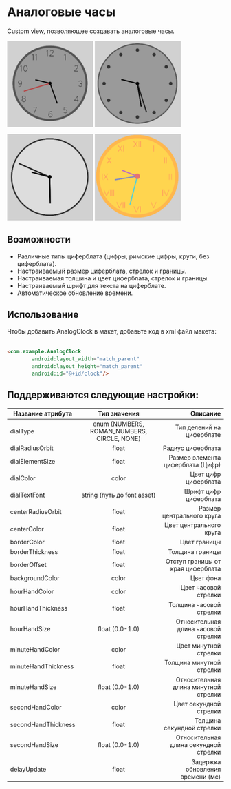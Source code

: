 # Аналоговые часы

Custom view, позволяющее создавать аналоговые часы.

<img src="img/img.png" width="200"> <img src="img/img_1.png" width="200">

<img src="img/img_2.png" width="200"> <img src="img/img_3.png" width="200">

## Возможности

* Различные типы циферблата (цифры, римские цифры, круги, без циферблата).
* Настраиваемый размер циферблата, стрелок и границы.
* Настраиваемая толщина и цвет циферблата, стрелок и границы.
* Настраиваемый шрифт для текста на циферблате.
* Автоматическое обновление времени.

## Использование

Чтобы добавить AnalogClock в макет, добавьте код в xml файл макета:

```html

<com.example.AnalogClock
        android:layout_width="match_parent"
        android:layout_height="match_parent"
        android:id="@+id/clock"/>
```

## Поддерживаются следующие настройки:

| Название атрибута   |                 Тип значения                 |                              Описание |
|---------------------|:--------------------------------------------:|--------------------------------------:|
| dialType            | enum  (NUMBERS, ROMAN_NUMBERS, CIRCLE, NONE) |             Тип делений на циферблате |
| dialRadiusOrbit     |                    float                     |                     Радиус циферблата |
| dialElementSize     |                    float                     |     Размер элемента циферблата (Цифр) |
| dialColor           |                    color                     |                  Цвет цифр циферблата |
| dialTextFont        |         string (путь до font asset)          |                 Шрифт цифр циферблата |
| centerRadiusOrbit   |                    float                     |             Размер центрального круга |
| centerColor         |                    float                     |               Цвет центрального круга |
| borderColor         |                    float                     |                          Цвет границы |
| borderThickness     |                    float                     |                       Толщина границы |
| borderOffset        |                    float                     |     Отступ границы от края циферблата |
| backgroundColor     |                    color                     |                             Цвет фона |
| hourHandColor       |                    color                     |                  Цвет часовой стрелки |
| hourHandThickness   |                    float                     |               Толщина часовой стрелки |
| hourHandSize        |               float (0.0-1.0)                |   Относительная длина часовой стрелки |
| minuteHandColor     |                    color                     |                 Цвет минутной стрелки |
| minuteHandThickness |                    float                     |              Толщина минутной стрелки |
| minuteHandSize      |               float (0.0-1.0)                |  Относительная длина минутной стрелки |
| secondHandColor     |                    color                     |                Цвет секундной стрелки |
| secondHandThickness |                    float                     |             Толщина секундной стрелки |
| secondHandSize      |               float (0.0-1.0)                | Относительная длина секундной стрелки |
| delayUpdate         |                    float                     |      Задержка обновления времени (мс) |

